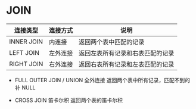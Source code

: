 # JOIN

| 连接类型    | 连接方式    | 说明                        |
| ------------ | ------------ | -------------------------- |
| INNER JOIN | 内连接     | 返回两个表中匹配的记录 |
| LEFT JOIN    | 左外连接 | 返回左表所有记录和右表匹配的记录   |
| RIGHT JOIN    | 右外连接 | 返回右表所有记录和左表匹配的记录  |






 - FULL OUTER JOIN / UNION    全外连接 返回两个表中所有记录，匹配不到的补 NULL

 - CROSS JOIN     笛卡尔积 返回两个表的笛卡尔积